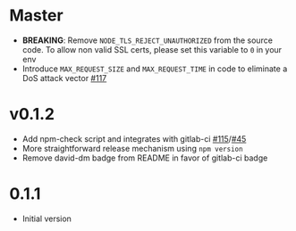 # Master
  * **BREAKING**: Remove `NODE_TLS_REJECT_UNAUTHORIZED` from the source code. To allow non valid SSL certs, please set this variable to `0` in your env
  * Introduce `MAX_REQUEST_SIZE` and `MAX_REQUEST_TIME` in code to eliminate a DoS attack vector [#117](devteamreims/4ME#117)

# v0.1.2
  * Add npm-check script and integrates with gitlab-ci [#115](devteamreims/4ME#115)/[#45](devteamreims/4ME#45)
  * More straightforward release mechanism using `npm version`
  * Remove david-dm badge from README in favor of gitlab-ci badge

# 0.1.1
* Initial version
